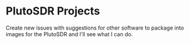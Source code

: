# PlutoSDR Projects

Create new issues with suggestions for other software to package into images for the PlutoSDR and I'll see what I can do.
